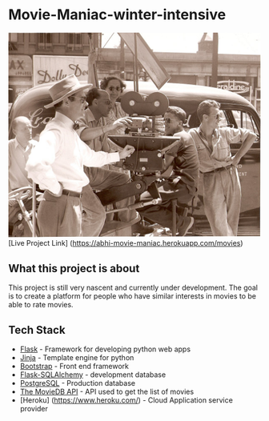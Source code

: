 # Movie-Maniac-winter-intensive
![Movie Maniac](flaskblog/static/images/movie.jpeg)
[Live Project Link] (https://abhi-movie-maniac.herokuapp.com/movies)

## What this project is about
This project is still very nascent and currently under development.
The goal is to create a platform for people who have similar interests in movies to be able to rate movies.


## Tech Stack

* [Flask](https://flask.palletsprojects.com/en/1.1.x/) - Framework for developing python web apps
* [Jinja](https://jinja.palletsprojects.com/en/2.10.x/) - Template engine for python
* [Bootstrap](https://getbootstrap.com) - Front end framework
* [Flask-SQLAlchemy](https://www.mongodb.com/) - development database
* [PostgreSQL](https://www.postgresql.org/) - Production database
* [The MovieDB API](https://www.themoviedb.org/documentation/api) - API used to get the list of movies
* [Heroku] (https://www.heroku.com/) - Cloud Application service provider